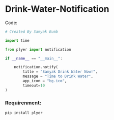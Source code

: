 # Drink-Water-Notification

 Code:
```py
# Created By Samyak Bumb

import time

from plyer import notification

if __name__ == "__main__":

    notification.notify(
        title = "Samyak Drink Water Now!",
        message = "Time to Drink Water",
        app_icon = "bg.ico",
        timeout=10
)
```

### Requirenment:
```javascript
pip install plyer
```
